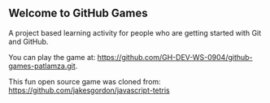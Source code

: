 ## Welcome to GitHub Games

A project based learning activity for people who are getting started with Git and GitHub.

You can play the game at: https://github.com/GH-DEV-WS-0904/github-games-patlamza.git.

This fun open source game was cloned from: https://github.com/jakesgordon/javascript-tetris
